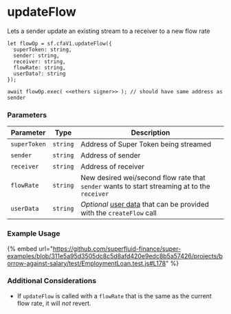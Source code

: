 # updateFlow

Lets a sender update an existing stream to a receiver to a new flow rate

```
let flowOp = sf.cfaV1.updateFlow({
  superToken: string,
  sender: string,
  receiver: string,
  flowRate: string,
  userData?: string
});

await flowOp.exec( <<ethers signer>> ); // should have same address as sender
```

### Parameters

| Parameter    | Type     | Description                                                                                                                                        |
| ------------ | -------- | -------------------------------------------------------------------------------------------------------------------------------------------------- |
| `superToken` | `string` | Address of Super Token being streamed                                                                                                              |
| `sender`     | `string` | Address of sender                                                                                                                                  |
| `receiver`   | `string` | Address of receiver                                                                                                                                |
| `flowRate`   | `string` | New desired wei/second flow rate that `sender` wants to start streaming at to the `receiver`                                                       |
| `userData`   | `string` | _Optional_ [user data](https://docs.superfluid.finance/superfluid/developers/super-apps/user-data) that can be provided with the `createFlow` call |

### Example Usage

{% embed url="https://github.com/superfluid-finance/super-examples/blob/311e5a95d3505dc8c5d8afd420e9edc8b5a57426/projects/borrow-against-salary/test/EmploymentLoan.test.js#L178" %}

### Additional Considerations

* If `updateFlow` is called with a `flowRate` that is the same as the current flow rate, it will _not_ revert.
